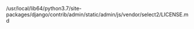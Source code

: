 /usr/local/lib64/python3.7/site-packages/django/contrib/admin/static/admin/js/vendor/select2/LICENSE.md